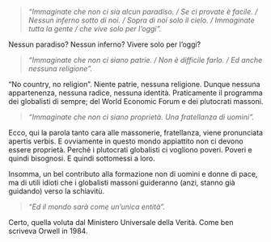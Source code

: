 > *“Immaginate che non ci sia alcun paradiso. / Se ci provate è facile. / Nessun inferno sotto di noi. / Sopra di noi solo il cielo. / Immaginate tutta la gente / che vive solo per l’oggi”.*

Nessun paradiso? Nessun inferno? Vivere solo per l’oggi?

> *“Immaginate che non ci siano patrie. / Non è difficile farlo. / Ed anche nessuna religione”.*

“No country, no religion”. Niente patrie, nessuna religione. Dunque nessuna appartenenza, nessuna radice, nessuna identità. Praticamente il programma dei globalisti di sempre; del World Economic Forum e dei plutocrati massoni.

> *“Immaginate che non ci siano proprietà. Una fratellanza di uomini”.*

Ecco, qui la parola tanto cara alle massonerie, fratellanza, viene pronunciata apertis verbis. E ovviamente in questo mondo appiattito non ci devono essere proprietà. Perché i plutocrati globalisti ci vogliono poveri. Poveri e quindi bisognosi. E quindi sottomessi a loro.

Insomma, un bel contributo alla formazione non di uomini e donne di pace, ma di utili idioti che i globalisti massoni guideranno (anzi, stanno già guidando) verso la schiavitù.

> *“Ed il mondo sarà come un’unica entità”.*

Certo, quella voluta dal Ministero Universale della Verità. Come ben scriveva Orwell in 1984.